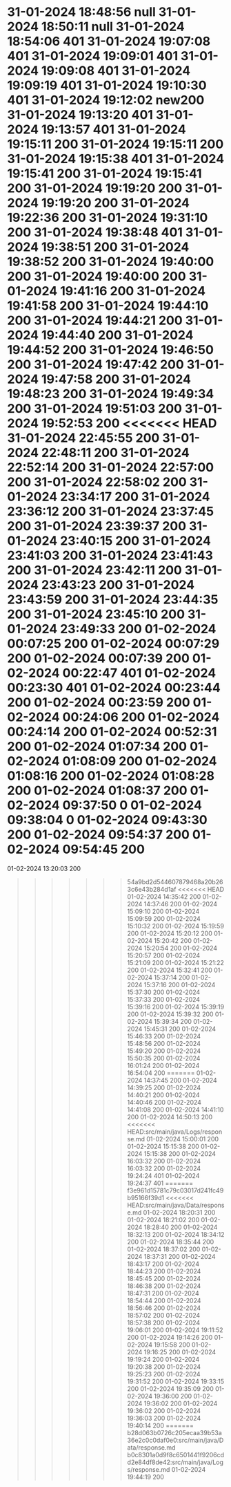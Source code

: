 31-01-2024 18:48:56		null
31-01-2024 18:50:11		null
31-01-2024 18:54:06		401
31-01-2024 19:07:08		401
31-01-2024 19:09:01		401
31-01-2024 19:09:08		401
31-01-2024 19:09:19		401
31-01-2024 19:10:30		401
31-01-2024 19:12:02		new200
31-01-2024 19:13:20		401
31-01-2024 19:13:57		401
31-01-2024 19:15:11		200
31-01-2024 19:15:11		200
31-01-2024 19:15:38		401
31-01-2024 19:15:41		200
31-01-2024 19:15:41		200
31-01-2024 19:19:20		200
31-01-2024 19:19:20		200
31-01-2024 19:22:36		200
31-01-2024 19:31:10		200
31-01-2024 19:38:48		401
31-01-2024 19:38:51		200
31-01-2024 19:38:52		200
31-01-2024 19:40:00		200
31-01-2024 19:40:00		200
31-01-2024 19:41:16		200
31-01-2024 19:41:58		200
31-01-2024 19:44:10		200
31-01-2024 19:44:21		200
31-01-2024 19:44:40		200
31-01-2024 19:44:52		200
31-01-2024 19:46:50		200
31-01-2024 19:47:42		200
31-01-2024 19:47:58		200
31-01-2024 19:48:23		200
31-01-2024 19:49:34		200
31-01-2024 19:51:03		200
31-01-2024 19:52:53		200
<<<<<<< HEAD
31-01-2024 22:45:55		200
31-01-2024 22:48:11		200
31-01-2024 22:52:14		200
31-01-2024 22:57:00		200
31-01-2024 22:58:02		200
31-01-2024 23:34:17		200
31-01-2024 23:36:12		200
31-01-2024 23:37:45		200
31-01-2024 23:39:37		200
31-01-2024 23:40:15		200
31-01-2024 23:41:03		200
31-01-2024 23:41:43		200
31-01-2024 23:42:11		200
31-01-2024 23:43:23		200
31-01-2024 23:43:59		200
31-01-2024 23:44:35		200
31-01-2024 23:45:10		200
31-01-2024 23:49:33		200
01-02-2024 00:07:25		200
01-02-2024 00:07:29		200
01-02-2024 00:07:39		200
01-02-2024 00:22:47		401
01-02-2024 00:23:30		401
01-02-2024 00:23:44		200
01-02-2024 00:23:59		200
01-02-2024 00:24:06		200
01-02-2024 00:24:14		200
01-02-2024 00:52:31		200
01-02-2024 01:07:34		200
01-02-2024 01:08:09		200
01-02-2024 01:08:16		200
01-02-2024 01:08:28		200
01-02-2024 01:08:37		200
01-02-2024 09:37:50		0
01-02-2024 09:38:04		0
01-02-2024 09:43:30		200
01-02-2024 09:54:37		200
01-02-2024 09:54:45		200
=======
01-02-2024 13:20:03		200
>>>>>>> 54a9bd2d544607879468a20b263c6e43b284d1af
<<<<<<< HEAD
01-02-2024 14:35:42		200
01-02-2024 14:37:46		200
01-02-2024 15:09:10		200
01-02-2024 15:09:59		200
01-02-2024 15:10:32		200
01-02-2024 15:19:59		200
01-02-2024 15:20:12		200
01-02-2024 15:20:42		200
01-02-2024 15:20:54		200
01-02-2024 15:20:57		200
01-02-2024 15:21:09		200
01-02-2024 15:21:22		200
01-02-2024 15:32:41		200
01-02-2024 15:37:14		200
01-02-2024 15:37:16		200
01-02-2024 15:37:30		200
01-02-2024 15:37:33		200
01-02-2024 15:39:16		200
01-02-2024 15:39:19		200
01-02-2024 15:39:32		200
01-02-2024 15:39:34		200
01-02-2024 15:45:31		200
01-02-2024 15:46:33		200
01-02-2024 15:48:56		200
01-02-2024 15:49:20		200
01-02-2024 15:50:35		200
01-02-2024 16:01:24		200
01-02-2024 16:54:04		200
=======
01-02-2024 14:37:45		200
01-02-2024 14:39:25		200
01-02-2024 14:40:21		200
01-02-2024 14:40:46		200
01-02-2024 14:41:08		200
01-02-2024 14:41:10		200
01-02-2024 14:50:13		200
<<<<<<< HEAD:src/main/java/Logs/response.md
01-02-2024 15:00:01		200
01-02-2024 15:15:38		200
01-02-2024 15:15:38		200
01-02-2024 16:03:32		200
01-02-2024 16:03:32		200
01-02-2024 19:24:24		401
01-02-2024 19:24:37		401
=======
>>>>>>> f3e961d15781c79c03017d241fc49b95166f39d1
<<<<<<< HEAD:src/main/java/Data/response.md
01-02-2024 18:20:31		200
01-02-2024 18:21:02		200
01-02-2024 18:28:40		200
01-02-2024 18:32:13		200
01-02-2024 18:34:12		200
01-02-2024 18:35:44		200
01-02-2024 18:37:02		200
01-02-2024 18:37:31		200
01-02-2024 18:43:17		200
01-02-2024 18:44:23		200
01-02-2024 18:45:45		200
01-02-2024 18:46:38		200
01-02-2024 18:47:31		200
01-02-2024 18:54:44		200
01-02-2024 18:56:46		200
01-02-2024 18:57:02		200
01-02-2024 18:57:38		200
01-02-2024 19:06:01		200
01-02-2024 19:11:52		200
01-02-2024 19:14:26		200
01-02-2024 19:15:58		200
01-02-2024 19:16:25		200
01-02-2024 19:19:24		200
01-02-2024 19:20:38		200
01-02-2024 19:25:23		200
01-02-2024 19:31:52		200
01-02-2024 19:33:15		200
01-02-2024 19:35:09		200
01-02-2024 19:36:00		200
01-02-2024 19:36:02		200
01-02-2024 19:36:02		200
01-02-2024 19:36:03		200
01-02-2024 19:40:14		200
=======
>>>>>>> b28d063b0726c205ecaa39b53a36e2c0c0daf0e0:src/main/java/Data/response.md
>>>>>>> b0c8301a0d9f8c6501441f9206cdd2e84df8de42:src/main/java/Logs/response.md
01-02-2024 19:44:19		200
